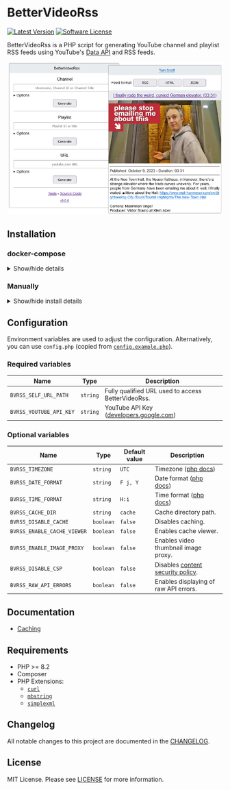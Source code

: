 # BetterVideoRss

[![Latest Version](https://img.shields.io/github/release/VerifiedJoseph/better-video-rss.svg?style=flat-square)](https://github.com/VerifiedJoseph/better-video-rss/releases/latest)
[![Software License](https://img.shields.io/badge/license-MIT-brightgreen.svg?style=flat-square)](LICENSE.md)

BetterVideoRss is a PHP script for generating YouTube channel and playlist RSS feeds using YouTube's [Data API](https://developers.google.com/youtube/v3/) and RSS feeds.

![screenshot](screenshots/readme.png)

## Installation

### docker-compose

<details>
<summary>Show/hide details</summary>

```yaml
version: '3'

services:
  app:
    image: ghcr.io/verifiedjoseph/better-video-rss:1.8.3
    container_name: BetterVideoRss
    environment:
      BVRSS_YOUTUBE_API_KEY: ''
      BVRSS_SELF_URL_PATH: 'https://example.com/'
      BVRSS_TIMEZONE: 'Europe/London'
    ports:
      - '127.0.0.1:8080:8080'
    volumes:
      - cache:/app/cache
    cap_drop:
      - ALL
    security_opt:
      - no-new-privileges:true

volumes:
  cache:
```

</details>

### Manually

<details>
<summary>Show/hide install details</summary>

1) Download the [latest release](https://github.com/VerifiedJoseph/better-video-rss/releases/latest) to your web server and extract the zip archive.

2) Configure the application using `config.php` copied from [`config.example.php`](config.example.php).
	
	```
	cp config.example.php config.php
	```

**Notes**

The cache and vendor folders do not need to be reachable in the browser and access should blocked.

</details>


## Configuration

Environment variables are used to adjust the configuration. Alternatively, you can use `config.php` (copied from [`config.example.php`](config.example.php)).

### Required variables

| Name                    | Type     | Description                                                                                                 |
| ----------------------- | -------- | ----------------------------------------------------------------------------------------------------------- |
| `BVRSS_SELF_URL_PATH`   | `string` | Fully qualified URL used to access BetterVideoRss.                                                          |
| `BVRSS_YOUTUBE_API_KEY` | `string` | YouTube API Key ([developers.google.com](https://developers.google.com/youtube/registering_an_application)) |

### Optional variables

| Name                        | Type      | Default value | Description                                                                                        |
| --------------------------- | --------- | ------------- | -------------------------------------------------------------------------------------------------- |
| `BVRSS_TIMEZONE`            | `string`  | `UTC`         | Timezone ([php docs](https://www.php.net/manual/en/timezones.php))                                 |
| `BVRSS_DATE_FORMAT`         | `string`  | `F j, Y`      | Date format ([php docs](https://www.php.net/manual/en/datetime.format.php))                        |
| `BVRSS_TIME_FORMAT`         | `string`  | `H:i`         | Time format ([php docs](https://www.php.net/manual/en/datetime.format.php))                        |
| `BVRSS_CACHE_DIR`           | `string`  | `cache`       | Cache directory path.                                                                              |
| `BVRSS_DISABLE_CACHE`       | `boolean` | `false`       | Disables caching.                                                                                  |
| `BVRSS_ENABLE_CACHE_VIEWER` | `boolean` | `false`       | Enables cache viewer.                                                                              |
| `BVRSS_ENABLE_IMAGE_PROXY`  | `boolean` | `false`       | Enables video thumbnail image proxy.                                                               |
| `BVRSS_DISABLE_CSP`         | `boolean` | `false`       | Disables [content security policy](https://developer.mozilla.org/en-US/docs/Web/HTTP/CSP).         |
| `BVRSS_RAW_API_ERRORS`      | `boolean` | `false`       | Enables displaying of raw API errors.                                                              |

## Documentation

- [Caching](docs/caching.md)

## Requirements

- PHP >= 8.2
- Composer
- PHP Extensions:
  - [`curl`](https://secure.php.net/manual/en/book.curl.php)
  - [`mbstring`](https://secure.php.net/manual/en/book.mbstring.php)
  - [`simplexml`](https://secure.php.net/manual/en/book.simplexml.php)

## Changelog

All notable changes to this project are documented in the [CHANGELOG](CHANGELOG.md).

## License

MIT License. Please see [LICENSE](LICENSE) for more information.
